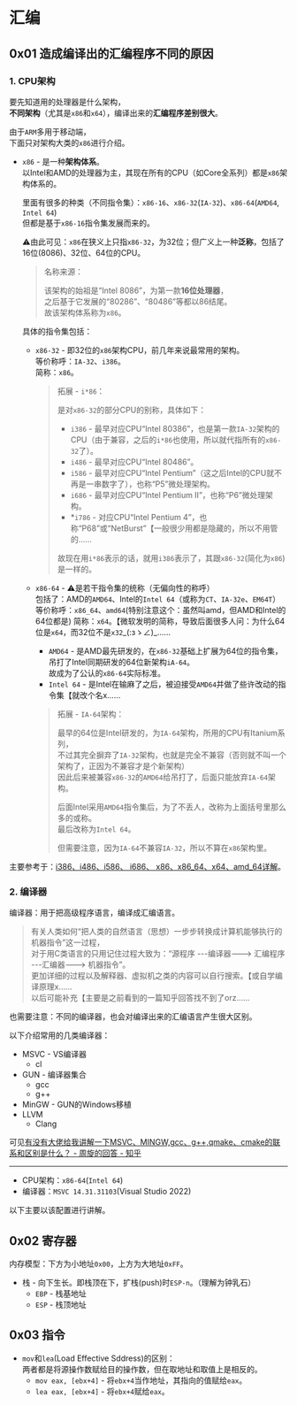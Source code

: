 # 汇编

## 0x01 造成编译出的汇编程序不同的原因

### 1. CPU架构

要先知道用的处理器是什么架构，  
**不同架构**（尤其是`x86`和`x64`），编译出来的**汇编程序差别很大**。

由于`ARM`多用于移动端，  
下面只对架构大类的`x86`进行介绍。

* `x86` - 是一种**架构体系**。  
  以Intel和AMD的处理器为主，其现在所有的CPU（如Core全系列）都是`x86`架构体系的。

  里面有很多的种类（不同指令集）：`x86-16`、`x86-32`(`IA-32`)、`x86-64`(`AMD64`, `Intel 64`)  
  但都是基于`x86-16`指令集发展而来的。

  ⚠由此可见：`x86`在狭义上只指`x86-32`，为32位；但广义上一种**泛称**，包括了16位(8086)、32位、64位的CPU。
  > 名称来源：
  >
  > 该架构的始祖是“Intel 8086”，为第一款**16位处理器**，  
  > 之后基于它发展的“80286”、“80486”等都以86结尾。  
  > 故该架构体系称为`x86`。

  具体的指令集包括：

  * `x86-32` - 即32位的`x86`架构CPU，前几年来说最常用的架构。  
    等价称呼：`IA-32`、`i386`。  
    简称：`x86`。
    > 拓展 - `i*86`：
    >
    > 是对`x86-32`的部分CPU的别称，具体如下：
    >
    > * `i386` - 最早对应CPU“Intel 80386”，也是第一款`IA-32`架构的CPU（由于兼容，之后的`i*86`也使用，所以就代指所有的`x86-32`了）。
    > * `i486` - 最早对应CPU“Intel 80486”。
    > * `i586` - 最早对应CPU“Intel Pentium”（这之后Intel的CPU就不再是一串数字了），也称“P5”微处理架构。
    > * `i686` - 最早对应CPU“Intel Pentium II”，也称“P6”微处理架构。
    > * *`i786` - 对应CPU“Intel Pentium 4”，也称“P68”或“NetBurst”【一般很少用都是隐藏的，所以不用管的……
    >
    > 故现在用`i*86`表示的话，就用`i386`表示了，其跟`x86-32`(简化为`x86`)是一样的。

  * `x86-64` - ⚠是若干指令集的统称（无偏向性的称呼）  
    包括了：AMD的`AMD64`、Intel的`Intel 64`（或称为`CT`、`IA-32e`、`EM64T`）  
    等价称呼：`x86_64`、`amd64`(特别注意这个：虽然叫amd，但AMD和Intel的64位都是)
    简称：`x64`。【微软发明的简称，导致后面很多人问：为什么64位是`x64`，而32位不是`x32`\_(:зゝ∠)\_……
    * `AMD64` - 是AMD最先研发的，在`x86-32`基础上扩展为64位的指令集，吊打了Intel同期研发的64位新架构`iA-64`。  
      故成为了公认的`x86-64`实际标准。
    * `Intel 64` - 是Intel在输麻了之后，被迫接受`AMD64`并做了些许改动的指令集【就改个名x……
    > 拓展 - `IA-64`架构：
    >
    > 最早的64位是Intel研发的，为`IA-64`架构，所用的CPU有Itanium系列，  
    > 不过其完全摒弃了`IA-32`架构，也就是完全不兼容（否则就不叫一个架构了，正因为不兼容才是个新架构）  
    > 因此后来被兼容`x86-32`的`AMD64`给吊打了，后面只能放弃`IA-64`架构。
    >
    > 后面Intel采用`AMD64`指令集后，为了不丢人，改称为上面括号里那么多的或称。  
    > 最后改称为`Intel 64`。
    >
    > 但需要注意，因为`IA-64`不兼容`IA-32`，所以不算在`x86`架构里。

主要参考于：[i386、i486、i586、 i686、 x86、x86_64、x64、amd_64详解](https://www.jianshu.com/p/70872b91ab46?utm_campaign=haruki&utm_content=note&utm_medium=writer_share&utm_source=weibo)。

### 2. 编译器

编译器：用于把高级程序语言，编译成汇编语言。

> 有关人类如何“把人类的自然语言（思想）一步步转换成计算机能够执行的机器指令”这一过程，  
> 对于用C类语言的只用记住过程大致为：“源程序 ---编译器---> 汇编程序 ---汇编器---> 机器指令”。  
> 更加详细的过程以及解释器、虚拟机之类的内容可以自行搜索。【或自学编译原理x……  
> 以后可能补充【主要是之前看到的一篇知乎回答找不到了orz……

也需要注意：不同的编译器，也会对编译出来的汇编语言产生很大区别。

以下介绍常用的几类编译器：

* MSVC - VS编译器
  * cl
* GUN - 编译器集合
  * gcc
  * g++
* MinGW - GUN的Windows移植
* LLVM
  * Clang

可见[有没有大佬给我讲解一下MSVC、MINGW,gcc、g++,qmake、cmake的联系和区别是什么？ - 周旋的回答 - 知乎](https://www.zhihu.com/question/333560253/answer/2282723843)

---

* CPU架构：`x86-64`(`Intel 64`)
* 编译器：`MSVC 14.31.31103`(Visual Studio 2022)

以下主要以该配置进行讲解。

## 0x02 寄存器

内存模型：下方为小地址`0x00`，上方为大地址`0xFF`。

* 栈 - 向下生长。即栈顶在下，扩栈(push)时`ESP-n`。（理解为钟乳石）
  * `EBP` - 栈基地址
  * `ESP` - 栈顶地址

## 0x03 指令

* `mov`和`lea`(Load Effective Sddress)的区别：  
  两者都是将源操作数赋给目的操作数，但在取地址和取值上是相反的。
  * `mov eax, [ebx+4]` - 将`ebx+4`当作地址，其指向的值赋给`eax`。
  * `lea eax, [ebx+4]` - 将`ebx+4`赋给`eax`。

